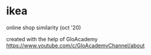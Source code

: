 # ikea
online shop similarity (oct '20)

created with the help of GloAcademy https://www.youtube.com/c/GloAcademyChannel/about
